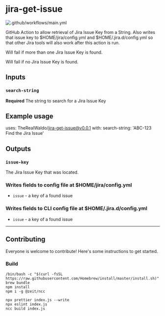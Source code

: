 # jira-get-issue
![.github/workflows/main.yml](https://github.com/TheRealWaldo/jira-get-issue/workflows/.github/workflows/main.yml/badge.svg)

GitHub Action to allow retrieval of Jira Issue Key from a String.  Also writes that issue key to $HOME/jira/config.yml and $HOME/.jira.d/config.yml so that other Jira tools will also work after this action is run.

Will fail if more than one Jira Issue Key is found.

Will fail if no Jira Issue Key is found.

## Inputs

### `search-string`

**Required** The string to search for a Jira Issue Key

## Example usage

uses: TheRealWaldo/jira-get-issue@v0.0.1
with:
  search-string: 'ABC-123 Find the Jira Issue'

## Outputs

### `issue-key`

The Jira Issue Key that was located.

### Writes fields to config file at $HOME/jira/config.yml
- `issue` - a key of a found issue

### Writes fields to CLI config file at $HOME/.jira.d/config.yml
- `issue` - a key of a found issue

---
## Contributing

Everyone is welcome to contribute!  Here's some instructions to get started.

### Build

```
/bin/bash -c "$(curl -fsSL https://raw.githubusercontent.com/Homebrew/install/master/install.sh)"
brew bundle
npm install
npm i -g @zeit/ncc

npx prettier index.js --write
npx eslint index.js
ncc build index.js
```
